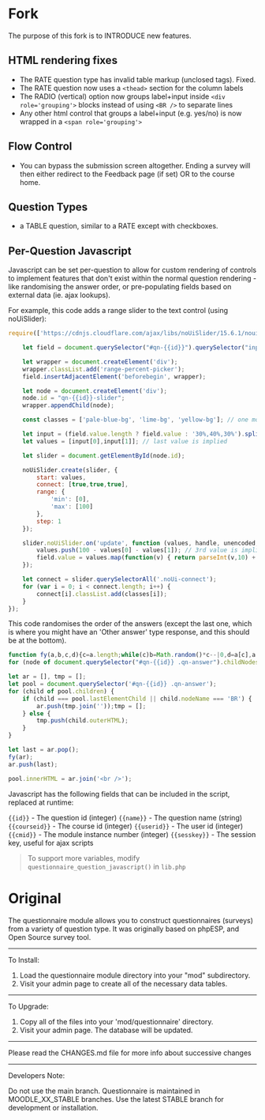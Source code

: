 # Fork

The purpose of this fork is to INTRODUCE new features.

## HTML rendering fixes

* The RATE question type has invalid table markup (unclosed tags). Fixed.
* The RATE question now uses a `<thead>` section for the column labels
* The RADIO (vertical) option now groups label+input inside `<div role='grouping'>` blocks instead of using `<BR />` to separate lines
* Any other html control that groups a label+input (e.g. yes/no) is now wrapped in a `<span role='grouping'>`

## Flow Control

* You can bypass the submission screen altogether. Ending a survey will then either redirect to the Feedback page (if set) OR to the course home.

## Question Types

* a TABLE question, similar to a RATE except with checkboxes.

## Per-Question Javascript

Javascript can be set per-question to allow for custom rendering of controls to implement features that don't exist within the normal question rendering - like randomising the answer order, or pre-populating fields based on external data (ie. ajax lookups).

For example, this code adds a range slider to the text control (using noUiSlider):
```js
require(['https://cdnjs.cloudflare.com/ajax/libs/noUiSlider/15.6.1/nouislider.min.js'], function(noUiSlider) {

    let field = document.querySelector("#qn-{{id}}").querySelector("input[type='text']");

    let wrapper = document.createElement('div');
    wrapper.classList.add('range-percent-picker');
    field.insertAdjacentElement('beforebegin', wrapper);

    let node = document.createElement('div');
    node.id = "qn-{{id}}-slider";
    wrapper.appendChild(node);

    const classes = ['pale-blue-bg', 'lime-bg', 'yellow-bg']; // one more than the length of values

    let input = (field.value.length ? field.value : '30%,40%,30%').split(',').map(function(v) { return parseInt(v); });
    let values = [input[0],input[1]]; // last value is implied

    let slider = document.getElementById(node.id);

    noUiSlider.create(slider, {
        start: values,
        connect: [true,true,true],
        range: {
            'min': [0],
            'max': [100]
        },
        step: 1
    });

    slider.noUiSlider.on('update', function (values, handle, unencoded, tap, positions, noUiSlider) {
        values.push(100 - values[0] - values[1]); // 3rd value is implied
        field.value = values.map(function(v) { return parseInt(v,10) + '%';}).join(',');
    });

    let connect = slider.querySelectorAll('.noUi-connect');
    for (var i = 0; i < connect.length; i++) {
        connect[i].classList.add(classes[i]);
    }
});
```

This code randomises the order of the answers (except the last one, which is where you might have an 'Other answer' type response, and this should be at the bottom).

```js
function fy(a,b,c,d){c=a.length;while(c)b=Math.random()*c--|0,d=a[c],a[c]=a[b],a[b]=d}
for (node of document.querySelector("#qn-{{id}} .qn-answer").childNodes) if (node.nodeType === Node.COMMENT_NODE) node.parentNode.removeChild(node);

let ar = [], tmp = [];
let pool = document.querySelector('#qn-{{id}} .qn-answer');
for (child of pool.children) {
    if (child === pool.lastElementChild || child.nodeName === 'BR') {
        ar.push(tmp.join(''));tmp = [];
    } else {
        tmp.push(child.outerHTML);
    }
}

let last = ar.pop();
fy(ar);
ar.push(last);

pool.innerHTML = ar.join('<br />');
```

Javascript has the following fields that can be included in the script, replaced at runtime:

`{{id}}` - The question id (integer)
`{{name}}` - The question name (string)
`{{courseid}}` - The course id (integer)
`{{userid}}` - The user id (integer)
`{{cmid}}` - The module instance number (integer)
`{{sesskey}}` - The session key, useful for ajax scripts

> To support more variables, modify `questionnaire_question_javascript()` in `lib.php`

# Original

The questionnaire module allows you to construct questionnaires (surveys) from a
variety of question type. It was originally based on phpESP, and Open Source
survey tool.

--------------------------------------------------------------------------------
To Install:

1. Load the questionnaire module directory into your "mod" subdirectory.
2. Visit your admin page to create all of the necessary data tables.

--------------------------------------------------------------------------------
To Upgrade:

1. Copy all of the files into your 'mod/questionnaire' directory.
2. Visit your admin page. The database will be updated.

--------------------------------------------------------------------------------
Please read the CHANGES.md file for more info about successive changes

--------------------------------------------------------------------------------
Developers Note:

Do not use the main branch. Questionnaire is maintained in MOODLE_XX_STABLE
branches. Use the latest STABLE branch for development or installation.

